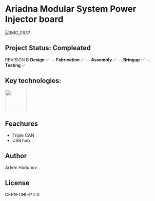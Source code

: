 # Ariadna Modular System Power Injector board
![IMG_0537](https://github.com/user-attachments/assets/d3be10e5-bf0e-443a-9e95-a679060ae204)

## Project Status: **Compleated**  
REVISION B
**Design** ✅ — **Fabrication** ✅ — **Assembly** ✅ — **Bringup** ✅ — **Testing** ✅  
## Key technologies:
<img align="center" height="70" src="https://github.com/user-attachments/assets/b9e7a733-c604-4bd4-b8ea-bd48c80eab4d">&nbsp;&nbsp;&nbsp;&nbsp; 
## Feachures
- Triple CAN
- USB hub
## Author
Artem Horiunov
## License
CERN-OHL-P 2.0
